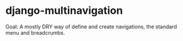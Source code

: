 django-multinavigation
======================

Goal: A mostly DRY way of define and create navigations, the standard menu and breadcrumbs.